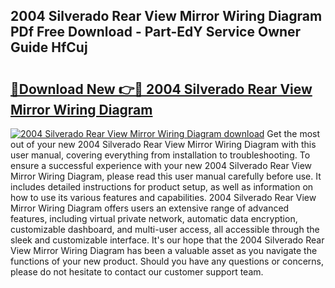 ## 2004 Silverado Rear View Mirror Wiring Diagram PDf Free Download - Part-EdY Service Owner Guide HfCuj

# <h2><a href="http://dfn09d.blite.top/?on=2004+Silverado+Rear+View+Mirror+Wiring+Diagram">🔗Download New 👉🔴 2004 Silverado Rear View Mirror Wiring Diagram</a></h2>

[![2004 Silverado Rear View Mirror Wiring Diagram download](https://i.imgur.com/lujVjoI.png)](http://dfn09d.blite.top/?on=2004+Silverado+Rear+View+Mirror+Wiring+Diagram)
Get the most out of your new 2004 Silverado Rear View Mirror Wiring Diagram with this user manual, covering everything from installation to troubleshooting. To ensure a successful experience with your new 2004 Silverado Rear View Mirror Wiring Diagram, please read this user manual carefully before use. It includes detailed instructions for product setup, as well as information on how to use its various features and capabilities. 2004 Silverado Rear View Mirror Wiring Diagram offers users an extensive range of advanced features, including virtual private network, automatic data encryption, customizable dashboard, and multi-user access, all accessible through the sleek and customizable interface. It's our hope that the 2004 Silverado Rear View Mirror Wiring Diagram has been a valuable asset as you navigate the functions of your new product. Should you have any questions or concerns, please do not hesitate to contact our customer support team.
